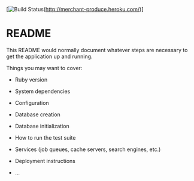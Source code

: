 [![Build Status](https://travis-ci.org/ctaperts/merchant.svg?branch=master)(http://merchant-produce.heroku.com/)]

# README

This README would normally document whatever steps are necessary to get the
application up and running.

Things you may want to cover:

* Ruby version

* System dependencies

* Configuration

* Database creation

* Database initialization

* How to run the test suite

* Services (job queues, cache servers, search engines, etc.)

* Deployment instructions

* ...
